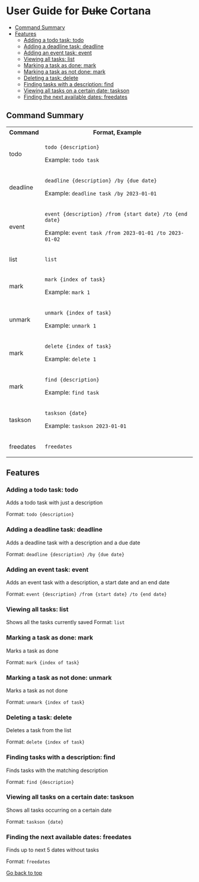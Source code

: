 # User Guide for ~~Duke~~ Cortana

- [Command Summary](#command-summary)
- [Features](#features)
  - [Adding a todo task: todo](#adding-a-todo-task-todo)
  - [Adding a deadline task: deadline](#adding-a-deadline-task-deadline)
  - [Adding an event task: event](#adding-an-event-task-event)
  - [Viewing all tasks: list](#viewing-all-tasks-list)
  - [Marking a task as done: mark](#marking-a-task-as-done-mark)
  - [Marking a task as not done: mark](#marking-a-task-as-not-done-unmark)
  - [Deleting a task: delete](#deleting-a-task-delete)
  - [Finding tasks with a description: find](#finding-tasks-with-a-description-find)
  - [Viewing all tasks on a certain date: taskson](#viewing-all-tasks-on-a-certain-date-taskson)
  - [Finding the next available dates: freedates](#finding-the-next-available-dates-freedates)


## Command Summary
<table>
<tr>
<th>Command</th><th>Format, Example</th>
</tr>
<tr>
<td>todo</td>
<td>

`todo {description}`

Example: `todo task`

</td>
</tr>
<tr>
<td>deadline</td>
<td>

`deadline {description} /by {due date}`

Example: `deadline task /by 2023-01-01`

</td>
</tr>
<tr>
<td>event</td>
<td>

`event {description} /from {start date} /to {end date}`

Example: `event task /from 2023-01-01 /to 2023-01-02`

</td>
</tr>
<tr>
<td>list</td>
<td>

`list`

</td>
</tr>
<tr>
<td>mark</td>
<td>

`mark {index of task}`

Example: `mark 1`

</td>
</tr>
<tr>
<td>unmark</td>
<td>

`unmark {index of task}`

Example: `unmark 1`

</td>
</tr>
<tr>
<td>mark</td>
<td>

`delete {index of task}`

Example: `delete 1`

</td>
</tr>
<tr>
<td>mark</td>
<td>

`find {description}`

Example: `find task`

</td>
</tr>
<tr>
<td>taskson</td>
<td>

`taskson {date}`

Example: `taskson 2023-01-01`

</td>
</tr>
<tr>
<td>freedates</td>
<td>

`freedates`

</td>
</tr>
</table>

## Features 

### Adding a todo task: todo

Adds a todo task with just a description

Format: ```todo {description}```

### Adding a deadline task: deadline

Adds a deadline task with a description and a due date

Format: ```deadline {description} /by {due date}```

### Adding an event task: event

Adds an event task with a description, a start date and an end date

Format: ```event {description} /from {start date} /to {end date}```

### Viewing all tasks: list

Shows all the tasks currently saved
Format: ```list```

### Marking a task as done: mark

Marks a task as done

Format: ```mark {index of task}```

### Marking a task as not done: unmark

Marks a task as not done

Format: ```unmark {index of task}```

### Deleting a task: delete

Deletes a task from the list

Format: ```delete {index of task}```

### Finding tasks with a description: find

Finds tasks with the matching description

Format: ```find {description}```

### Viewing all tasks on a certain date: taskson

Shows all tasks occurring on a certain date

Format: ```taskson {date}```

### Finding the next available dates: freedates

Finds up to next 5 dates without tasks

Format: ```freedates```


[Go back to top](#user-guide-for-duke-cortana)
